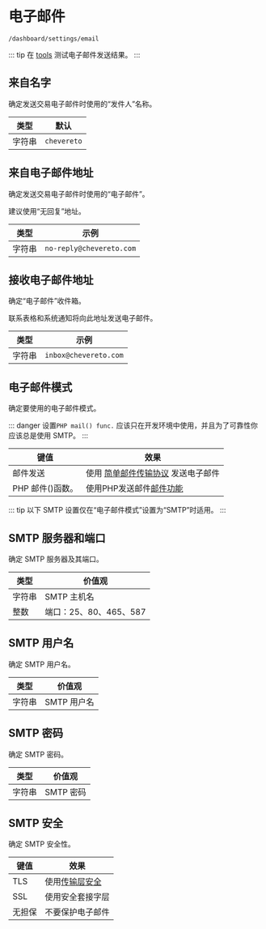 # 电子邮件

`/dashboard/settings/email`

::: tip
在 [tools](./tools.md#发送测试邮件) 测试电子邮件发送结果。
:::

## 来自名字

确定发送交易电子邮件时使用的“发件人”名称。

|类型 |默认 |
| ------ | ----------- |
|字符串 | `chevereto` |

## 来自电子邮件地址

确定发送交易电子邮件时使用的“电子邮件”。

建议使用“无回复”地址。

|类型 |示例 |
| ------ | ------------------------ |
|字符串 | `no-reply@chevereto.com` |

## 接收电子邮件地址

确定“电子邮件”收件箱。

联系表格和系统通知将向此地址发送电子邮件。

|类型 |示例 |
| ------ | --------------------- |
|字符串 | `inbox@chevereto.com` |

## 电子邮件模式

确定要使用的电子邮件模式。

::: danger
设置`PHP mail() func.` 应该只在开发环境中使用，并且为了可靠性你应该总是使用 SMTP。
:::

|键值 |效果|
| ---------------- | ------------------------------------------------------------------------------ |
|邮件发送 |使用 [简单邮件传输协议](https://en.wikipedia.org/wiki/Simple_Mail_Transfer_Protocol) 发送电子邮件 |
| PHP 邮件()函数。 |使用PHP发送邮件[邮件功能](https://www.php.net/manual/en/function.mail.php) |

::: tip
以下 SMTP 设置仅在“电子邮件模式”设置为“SMTP”时适用。
:::

## SMTP 服务器和端口

确定 SMTP 服务器及其端口。

|类型 |价值观 |
| ------- | ----------------------- |
|字符串 | SMTP 主机名 |
|整数 |端口：25、80、465、587 |

## SMTP 用户名

确定 SMTP 用户名。

|类型 |价值观 |
| ------ | ------------- |
|字符串 | SMTP 用户名 |

## SMTP 密码

确定 SMTP 密码。

|类型 |价值观 |
| ------ | ------------- |
|字符串 | SMTP 密码 |

## SMTP 安全

确定 SMTP 安全性。

|键值 |效果|
| --------- | ---------------------------------------------------------------- |
| TLS |使用[传输层安全](https://en.wikipedia.org/wiki/Transport_Layer_Security) |
| SSL |使用安全套接字层 |
|无担保 |不要保护电子邮件 |
